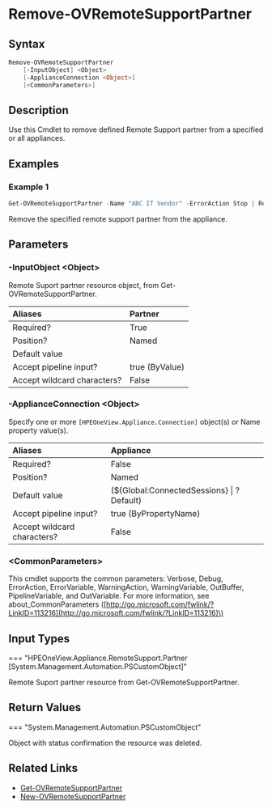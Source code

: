 ﻿---
description: Remove Remote Support support and reseller partners.
---

# Remove-OVRemoteSupportPartner

## Syntax

```powershell
Remove-OVRemoteSupportPartner
    [-InputObject] <Object>
    [-ApplianceConnection <Object>]
    [<CommonParameters>]
```

## Description

Use this Cmdlet to remove defined Remote Support partner from a specified or all appliances. 

## Examples

###  Example 1 

```powershell
Get-OVRemoteSupportPartner -Name "ABC IT Vendor" -ErrorAction Stop | Remove-OVRemoteSupportPartner
```

Remove the specified remote support partner from the appliance.

## Parameters

### -InputObject &lt;Object&gt;

Remote Suport partner resource object, from Get-OVRemoteSupportPartner.

| Aliases | Partner |
| :--- | :--- |
| Required? | True |
| Position? | Named |
| Default value |  |
| Accept pipeline input? | true (ByValue) |
| Accept wildcard characters? | False |

### -ApplianceConnection &lt;Object&gt;

Specify one or more `[HPEOneView.Appliance.Connection]` object(s) or Name property value(s).

| Aliases | Appliance |
| :--- | :--- |
| Required? | False |
| Position? | Named |
| Default value | (${Global:ConnectedSessions} &vert; ? Default) |
| Accept pipeline input? | true (ByPropertyName) |
| Accept wildcard characters? | False |

### &lt;CommonParameters&gt;

This cmdlet supports the common parameters: Verbose, Debug, ErrorAction, ErrorVariable, WarningAction, WarningVariable, OutBuffer, PipelineVariable, and OutVariable. For more information, see about\_CommonParameters \([http://go.microsoft.com/fwlink/?LinkID=113216](http://go.microsoft.com/fwlink/?LinkID=113216)\)

## Input Types

=== "HPEOneView.Appliance.RemoteSupport.Partner [System.Management.Automation.PSCustomObject]"
 
Remote Suport partner resource from Get-OVRemoteSupportPartner.
 

## Return Values

=== "System.Management.Automation.PSCustomObject"
 
Object with status confirmation the resource was deleted.
 

## Related Links

* [Get-OVRemoteSupportPartner](get-ovremotesupportpartner.md)
* [New-OVRemoteSupportPartner](new-ovremotesupportpartner.md)

